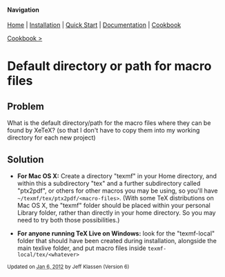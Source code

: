 #### Navigation

[Home](../../home/README.md)  | [Installation](../../installation/README.md) | [Quick Start](../../quick-start/README.md) | [Documentation](../../documentation/README.md) | [Cookbook ](../README.md)

[Cookbook >](../README.md)

# <span class="entry-title">Default directory or path for macro files</span>


## <a name="TOC-Problem">Problem</a>

<a name="TOC-Problem">

What is the default directory/path for the macro files where they can be found by XeTeX? (so that I don't have to copy them into my working directory for each new project)

</a>

## <a name="TOC-Problem"></a><a name="TOC-Solution">Solution</a>

<a name="TOC-Solution">

*   **For Mac OS X:** Create a directory "texmf" in your Home directory, and within this a subdirectory "tex" and a further subdirectory called "ptx2pdf", or others for other macros you may be using, so you'll have `~/texmf/tex/ptx2pdf/<macro-files>`. (With some TeX distributions on Mac OS X, the "texmf" folder should be placed within your personal Library folder, rather than directly in your home directory. So you may need to try both those possibilities.)

*   **For anyone running TeX Live on Windows:** look for the "texmf-local" folder that should have been created during installation, alongside the main texlive folder, and put macro files inside `texmf-local/tex/<whatever>`

</a>

<a name="TOC-Solution"></a></td>


<small>Updated on <abbr class="updated" title="2012-01-06T15:26:08.702Z">Jan 6, 2012</abbr> by <span class="author"><span class="vcard">Jeff Klassen</span> </span>(Version <span class="sites:revision">6</span>)</small>
